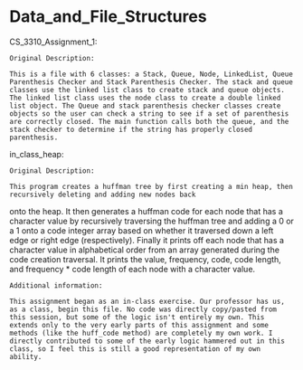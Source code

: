 # Data_and_File_Structures

CS_3310_Assignment_1:

	Original Description: 

	This is a file with 6 classes: a Stack, Queue, Node, LinkedList, Queue Parenthesis Checker and Stack Parenthesis Checker. The stack and queue classes use the linked list class to create stack and queue objects. The linked list class uses the node class to create a double linked list object. The Queue and stack parenthesis checker classes create objects so the user can check a string to see if a set of parenthesis are correctly closed. The main function calls both the queue, and the stack checker to determine if the string has properly closed parenthesis.




in_class_heap:

	Original Description: 
	
	This program creates a huffman tree by first creating a min heap, then recursively deleting and adding new nodes back
onto the heap. It then generates a huffman code for each node that has a character value by recursively traversing the huffman tree
and adding a 0 or a 1 onto a code integer array based on whether it traversed down a left edge or right edge (respectively). Finally
it prints off each node that has a character value in alphabetical order from an array generated during the code creation traversal.
It prints the value, frequency, code, code length, and frequency * code length of each node with a character value.
    
	Additional information:
	
	This assignment began as an in-class exercise. Our professor has us, as a class, begin this file. No code was directly copy/pasted from this session, but some of the logic isn't entirely my own. This extends only to the very early parts of this assignment and some methods (like the huff_code method) are completely my own work. I directly contributed to some of the early logic hammered out in this class, so I feel this is still a good representation of my own ability. 
